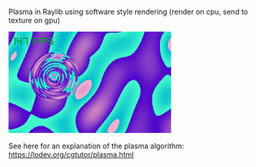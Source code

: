 Plasma in Raylib using software style rendering (render on cpu, send to texture on gpu)

![screenshot](https://github.com/diatribes/plasma-sw/blob/main/screenrec001.gif?raw=true)

See here for an explanation of the plasma algorithm: https://lodev.org/cgtutor/plasma.html
